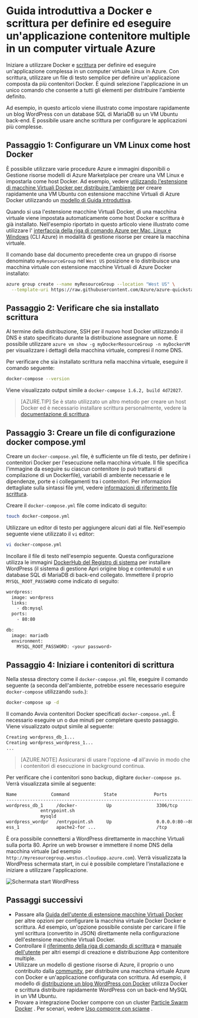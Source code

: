<properties
   pageTitle="Docker e scrittura in una macchina virtuale | Microsoft Azure"
   description="Breve introduzione all'utilizzo di scrittura e Docker in macchine virtuali Linux in Azure"
   services="virtual-machines-linux"
   documentationCenter=""
   authors="iainfoulds"
   manager="timlt"
   editor=""
   tags="azure-resource-manager"/>

<tags
   ms.service="virtual-machines-linux"
   ms.devlang="NA"
   ms.topic="article"
   ms.tgt_pltfrm="vm-linux"
   ms.workload="infrastructure-services"
   ms.date="09/22/2016"
   ms.author="iainfou"/>

# <a name="get-started-with-docker-and-compose-to-define-and-run-a-multi-container-application-on-an-azure-virtual-machine"></a>Guida introduttiva a Docker e scrittura per definire ed eseguire un'applicazione contenitore multiple in un computer virtuale Azure

Iniziare a utilizzare Docker e [scrittura](http://github.com/docker/compose) per definire ed eseguire un'applicazione complessa in un computer virtuale Linux in Azure. Con scrittura, utilizzare un file di testo semplice per definire un'applicazione composta da più contenitori Docker. È quindi selezione l'applicazione in un unico comando che consente a tutti gli elementi per distribuire l'ambiente definito. 

Ad esempio, in questo articolo viene illustrato come impostare rapidamente un blog WordPress con un database SQL di MariaDB su un VM Ubuntu back-end. È possibile usare anche scrittura per configurare le applicazioni più complesse.


## <a name="step-1-set-up-a-linux-vm-as-a-docker-host"></a>Passaggio 1: Configurare un VM Linux come host Docker

È possibile utilizzare varie procedure Azure e immagini disponibili o Gestione risorse modelli di Azure Marketplace per creare una VM Linux e impostarla come host Docker. Ad esempio, vedere [utilizzando l'estensione di macchine Virtuali Docker per distribuire l'ambiente](virtual-machines-linux-dockerextension.md) per creare rapidamente una VM Ubuntu con estensione macchine Virtuali di Azure Docker utilizzando un [modello di Guida introduttiva](https://github.com/Azure/azure-quickstart-templates/tree/master/docker-simple-on-ubuntu). 

Quando si usa l'estensione macchine Virtuali Docker, di una macchina virtuale viene impostata automaticamente come host Docker e scrittura è già installato. Nell'esempio riportato in questo articolo viene illustrato come utilizzare l' [interfaccia della riga di comando Azure per Mac, Linux e Windows](../xplat-cli-install.md) (CLI Azure) in modalità di gestione risorse per creare la macchina virtuale.

Il comando base dal documento precedente crea un gruppo di risorse denominato `myResourceGroup` nel `West US` posizione e lo distribuisce una macchina virtuale con estensione macchine Virtuali di Azure Docker installato:

```bash
azure group create --name myResourceGroup --location "West US" \
  --template-uri https://raw.githubusercontent.com/Azure/azure-quickstart-templates/master/docker-simple-on-ubuntu/azuredeploy.json
```

## <a name="step-2-verify-that-compose-is-installed"></a>Passaggio 2: Verificare che sia installato scrittura

Al termine della distribuzione, SSH per il nuovo host Docker utilizzando il DNS è stato specificato durante la distribuzione assegnare un nome. È possibile utilizzare `azure vm show -g myDockerResourceGroup -n myDockerVM` per visualizzare i dettagli della macchina virtuale, compresi il nome DNS.

Per verificare che sia installato scrittura nella macchina virtuale, eseguire il comando seguente:

```bash
docker-compose --version
```

Viene visualizzato output simile a `docker-compose 1.6.2, build 4d72027`.

>[AZURE.TIP] Se è stato utilizzato un altro metodo per creare un host Docker ed è necessario installare scrittura personalmente, vedere la [documentazione di scrittura](https://github.com/docker/compose/blob/882dc673ce84b0b29cd59b6815cb93f74a6c4134/docs/install.md).


## <a name="step-3-create-a-docker-composeyml-configuration-file"></a>Passaggio 3: Creare un file di configurazione docker compose.yml

Creare un `docker-compose.yml` file, è sufficiente un file di testo, per definire i contenitori Docker per l'esecuzione nella macchina virtuale. Il file specifica l'immagine da eseguire su ciascun contenitore (o può trattarsi di compilazione di un Dockerfile), variabili di ambiente necessarie e le dipendenze, porte e i collegamenti tra i contenitori. Per informazioni dettagliate sulla sintassi file yml, vedere [informazioni di riferimento file scrittura](http://docs.docker.com/compose/yml/).

Creare il `docker-compose.yml` file come indicato di seguito:

```bash
touch docker-compose.yml
```

Utilizzare un editor di testo per aggiungere alcuni dati al file. Nell'esempio seguente viene utilizzato il `vi` editor:

```bash
vi docker-compose.yml
```

Incollare il file di testo nell'esempio seguente. Questa configurazione utilizza le immagini [DockerHub del Registro di sistema](https://registry.hub.docker.com/_/wordpress/) per installare WordPress (il sistema di gestione Apri origine blog e contenuto) e un database SQL di MariaDB di back-end collegato. Immettere il proprio `MYSQL_ROOT_PASSWORD` come indicato di seguito:

```bash
wordpress:
  image: wordpress
  links:
    - db:mysql
  ports:
    - 80:80

db:
  image: mariadb
  environment:
    MYSQL_ROOT_PASSWORD: <your password>
```

## <a name="step-4-start-the-containers-with-compose"></a>Passaggio 4: Iniziare i contenitori di scrittura

Nella stessa directory come il `docker-compose.yml` file, eseguire il comando seguente (a seconda dell'ambiente, potrebbe essere necessario eseguire `docker-compose` utilizzando `sudo`.):

```bash
docker-compose up -d

```

Il comando Avvia contenitori Docker specificati `docker-compose.yml`. È necessario eseguire un o due minuti per completare questo passaggio. Viene visualizzato output simile al seguente:

```bash
Creating wordpress_db_1...
Creating wordpress_wordpress_1...
...
```

>[AZURE.NOTE] Assicurarsi di usare l'opzione **-d** all'avvio in modo che i contenitori di esecuzione in background continua.

Per verificare che i contenitori sono backup, digitare `docker-compose ps`. Verrà visualizzata simile al seguente:

```bash
Name             Command             State              Ports
-------------------------------------------------------------------------
wordpress_db_1     /docker-           Up                 3306/tcp
             entrypoint.sh
             mysqld
wordpress_wordpr   /entrypoint.sh     Up                 0.0.0.0:80->80
ess_1              apache2-for ...                       /tcp
```

È ora possibile connettersi a WordPress direttamente in macchine Virtuali sulla porta 80. Aprire un web browser e immettere il nome DNS della macchina virtuale (ad esempio `http://myresourcegroup.westus.cloudapp.azure.com`). Verrà visualizzata la WordPress schermata start, in cui è possibile completare l'installazione e iniziare a utilizzare l'applicazione.

![Schermata start WordPress][wordpress_start]


## <a name="next-steps"></a>Passaggi successivi

* Passare alla [Guida dell'utente di estensione macchine Virtuali Docker](https://github.com/Azure/azure-docker-extension/blob/master/README.md) per altre opzioni per configurare la macchina virtuale Docker Docker e scrittura. Ad esempio, un'opzione possibile consiste per caricare il file yml scrittura (convertito in JSON) direttamente nella configurazione dell'estensione macchine Virtuali Docker.
* Controllare il [riferimento della riga di comando di scrittura](http://docs.docker.com/compose/reference/) e [manuale dell'utente](http://docs.docker.com/compose/) per altri esempi di creazione e distribuzione App contenitore multiple.
* Utilizzare un modello di gestione risorse di Azure, il proprio o uno contribuito dalla [community](https://azure.microsoft.com/documentation/templates/), per distribuire una macchina virtuale Azure con Docker e un'applicazione configurata con scrittura. Ad esempio, il modello di [distribuzione un blog WordPress con Docker](https://github.com/Azure/azure-quickstart-templates/tree/master/docker-wordpress-mysql) utilizza Docker e scrittura distribuire rapidamente WordPress con un back-end MySQL in un VM Ubuntu.
* Provare a integrazione Docker comporre con un cluster [Particle Swarm Docker](virtual-machines-linux-docker-swarm.md) . Per scenari, vedere [Uso comporre con sciame](https://docs.docker.com/compose/swarm/) .

<!--Image references-->

[wordpress_start]: ./media/virtual-machines-linux-docker-compose-quickstart/WordPress.png
